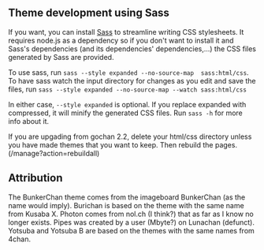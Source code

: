 ## Theme development using Sass
If you want, you can install [Sass](https://sass-lang.com/install) to streamline writing CSS stylesheets. It requires node.js as a dependency so if you don't want to install it and Sass's dependencies (and its dependencies' dependencies,...) the CSS files generated by Sass are provided.

To use sass, run `sass --style expanded --no-source-map  sass:html/css`.
To have sass watch the input directory for changes as you edit and save the files, run `sass --style expanded --no-source-map --watch sass:html/css`

In either case, `--style expanded` is optional. If you replace expanded with compressed, it will minify the generated CSS files. Run `sass -h` for more info about it.

If you are upgading from gochan 2.2, delete your html/css directory unless you have made themes that you want to keep. Then rebuild the pages. (/manage?action=rebuildall)

## Attribution
The BunkerChan theme comes from the imageboard BunkerChan (as the name would imply). Burichan is based on the theme with the same name from Kusaba X. Photon comes from nol.ch (I think?) that as far as I know no longer exists. Pipes was created by a user (Mbyte?) on Lunachan (defunct). Yotsuba and Yotsuba B are based on the themes with the same names from 4chan.